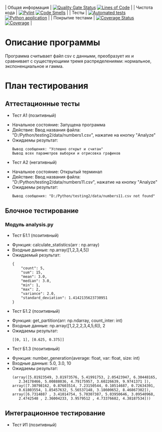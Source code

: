 
 | Общая информация | [![Quality Gate Status](https://sonarcloud.io/api/project_badges/measure?project=WhiteWhale88_testing2&metric=alert_status)](https://sonarcloud.io/summary/new_code?id=WhiteWhale88_testing2) [![Lines of Code](https://sonarcloud.io/api/project_badges/measure?project=WhiteWhale88_testing2&metric=ncloc)](https://sonarcloud.io/summary/new_code?id=WhiteWhale88_testing2) |
| Чистота кода     | [![Pylint](https://github.com/WhiteWhale88/testing2/actions/workflows/pylint.yml/badge.svg)](https://github.com/WhiteWhale88/testing2/actions/workflows/pylint.yml) [![Code Smells](https://sonarcloud.io/api/project_badges/measure?project=WhiteWhale88_testing2&metric=code_smells)](https://sonarcloud.io/summary/new_code?id=WhiteWhale88_testing2) |
| Тесты            | [![Automated tests](https://github.com/WhiteWhale88/testing2/actions/workflows/test-action.yml/badge.svg)](https://github.com/WhiteWhale88/testing2/actions/workflows/test-action.yml) [![Python application](https://github.com/WhiteWhale88/testing2/actions/workflows/python-app.yml/badge.svg)](https://github.com/WhiteWhale88/testing2/actions/workflows/python-app.yml) |
| Покрытие тестами | [![Coverage Status](https://coveralls.io/repos/github/WhiteWhale88/testing2/badge.svg?branch=main)](https://coveralls.io/github/WhiteWhale88/testing2?branch=main) [![Coverage](https://sonarcloud.io/api/project_badges/measure?project=WhiteWhale88_testing2&metric=coverage)](https://sonarcloud.io/summary/new_code?id=WhiteWhale88_testing2) |


# Описание программы

Программа считывает файл csv с данными, преобразует их и сравнивает с существующими тремя распределениями: нормальное, экспоненциальное и гамма.

# План тестирования

## Аттестационные тесты

* Тест А1 (позитивный)
+ Начальное состояние: Запущена программа
+ Действие: Ввод названия файла: "D:/Python/testing2/data/numbers1.csv", нажатие на кнопку "Analyze"
+ Ожидаемы результат:
    ```
    Вывод сообщения: "Успешно открыт и считан"
    Вывод всех параметров выборки и отрисовка графиков
    ```

* Тест А2 (негативный)
+ Начальное состояние: Открытый терминал
+ Действие: Ввод названия файла: "D:/Python/testing2/data/numbers11.csv", нажатие на кнопку "Analyze"
+ Ожидаемы результат:
    ```
    Вывод сообщения: "D:/Python/testing2/data/numbers11.csv not found"
    ```

## Блочное тестирование

### Модуль analysis.py

* Тест Б1.1 (позитивный)
+ Функция: calculate_statistics(arr : np.array)
+ Входные данные: np.array([1,2,3,4,5])
+ Ожидаемый результат:
	```
	{
        "count": 5,
        "sum": 15,
        "mean": 3.0,
        "median": 3.0,
        "min": 1,
        "max": 2,
        "variance": 2.0,
        "standard_deviation": 1.4142135623730951
    }
	```

* Тест Б1.2 (позитивный)
+ Функция: get_partition(arr: np.ndarray, count_inter: int)
+ Входные данные: np.array([1,2,2,2,3,4,5,6]), 2
+ Ожидаемы результат:
	```
	[[0, 1], [0.625, 0.375]]
	```

* Тест Б1.3 (позитивный)
+ Функция: number_generation(average: float, var: float, size: int)
+ Входные данные: 5.0, 3.0, 10
+ Ожидаемы результат:
	```
	(array([5.81923549, 3.81973576, 5.41991753, 2.05423947, 6.30448165,
       2.34178466, 5.00888036, 4.79175957, 3.60226639, 9.9741371 ]),
	array([7.30798162, 0.87603514, 7.23150544, 0.10514687, 0.72634391,
       0.61803554, 1.85457632, 5.56537148, 3.18600652, 8.46867302]),
	array([6.7314887 , 3.41014754, 5.70307387, 5.03950646, 3.09540968,
       2.4742548 , 2.36004233, 3.9579512 , 4.73376682, 4.38187534]))
	```

## Интеграционное тестирование

* Тест И1 (позитивный)
